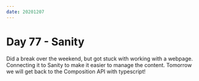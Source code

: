 ```yaml
---
date: 20201207
---
```


# Day 77 - Sanity

Did a break over the weekend, but got stuck with working with a webpage. Connecting it to Sanity to make it easier to manage the content. Tomorrow we will get back to the Composition API with typescript!
